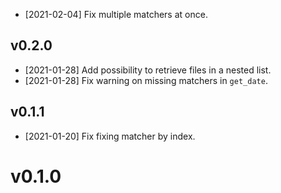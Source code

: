 
- [2021-02-04] Fix multiple matchers at once.

## v0.2.0

- [2021-01-28] Add possibility to retrieve files in a nested list.
- [2021-01-28] Fix warning on missing matchers in `get_date`.

## v0.1.1

- [2021-01-20] Fix fixing matcher by index.

# v0.1.0


